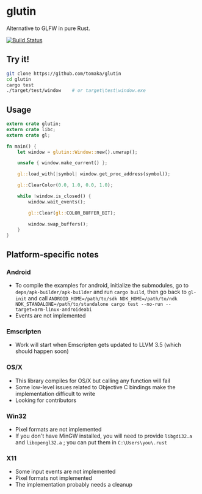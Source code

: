 # glutin

Alternative to GLFW in pure Rust.

[![Build Status](https://travis-ci.org/tomaka/glutin.png?branch=master)](https://travis-ci.org/tomaka/glutin)

## Try it!

```bash
git clone https://github.com/tomaka/glutin
cd glutin
cargo test
./target/test/window    # or target\test\window.exe
```

## Usage

```rust
extern crate glutin;
extern crate libc;
extern crate gl;

fn main() {
    let window = glutin::Window::new().unwrap();

    unsafe { window.make_current() };

    gl::load_with(|symbol| window.get_proc_address(symbol));

    gl::ClearColor(0.0, 1.0, 0.0, 1.0);

    while !window.is_closed() {
        window.wait_events();

        gl::Clear(gl::COLOR_BUFFER_BIT);

        window.swap_buffers();
    }
}
```

## Platform-specific notes

### Android

 - To compile the examples for android, initialize the submodules, go to `deps/apk-builder/apk-builder` and run `cargo build`, then go back to `gl-init` and call `ANDROID_HOME=/path/to/sdk NDK_HOME=/path/to/ndk NDK_STANDALONE=/path/to/standalone cargo test --no-run --target=arm-linux-androideabi`
 - Events are not implemented

### Emscripten

 - Work will start when Emscripten gets updated to LLVM 3.5 (which should happen soon)

### OS/X

 - This library compiles for OS/X but calling any function will fail
 - Some low-level issues related to Objective C bindings make the implementation difficult to write
 - Looking for contributors

### Win32

 - Pixel formats are not implemented
 - If you don't have MinGW installed, you will need to provide `libgdi32.a` and `libopengl32.a` ; you can put them in `C:\Users\you\.rust`

### X11

 - Some input events are not implemented
 - Pixel formats not implemented
 - The implementation probably needs a cleanup
